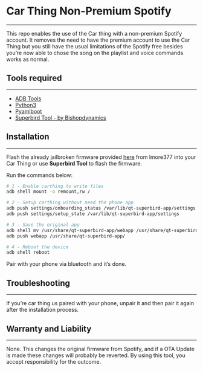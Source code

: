 # Car Thing Non-Premium Spotify

---

This repo enables the use of the Car thing with a non-premium Spotify account. It removes the need to have the premium account to use the Car Thing but you still have the usual limitations of the Spotify free besides you’re now able to chose the song on the playlist and voice commands works as normal.  

## Tools required

---

- [ADB Tools](https://www.xda-developers.com/install-adb-windows-macos-linux/)
- [Python3](https://www.python.org/)
- [Pyamlboot](https://github.com/superna9999/pyamlboot)
- [Superbird Tool - by Bishopdynamics](https://github.com/bishopdynamics/superbird-tool)

## Installation

---

Flash the already jailbroken firmware provided [here](https://github.com/err4o4/spotify-car-thing-reverse-engineering/issues/22#issue-1432896381) from lmore377 into your Car Thing or use **Superbird Tool** to flash the firmware.

Run the commands below:

```bash
# 1 - Enable carthing to write files
adb shell mount -o remount,rw /

# 2 - Setup carthing without need the phone app
adb push settings/onboarding_status /var/lib/qt-superbird-app/settings
adb push settings/setup_state /var/lib/qt-superbird-app/settings

# 3 - Save the original app
adb shell mv /usr/share/qt-superbird-app/webapp /usr/share/qt-superbird-app/webapp-orig
adb push webapp /usr/share/qt-superbird-app/

# 4 - Reboot the device
adb shell reboot
```

Pair with your phone via bluetooth and it’s done.

## Troubleshooting

---

If you’re car thing us paired with your phone, unpair it and then pair it again after the installation process.

## Warranty and Liability

---

None. This changes the original firmware from Spotify, and if a OTA Update is made these changes will probably be reverted. By using this tool, you accept responsibility for the outcome.